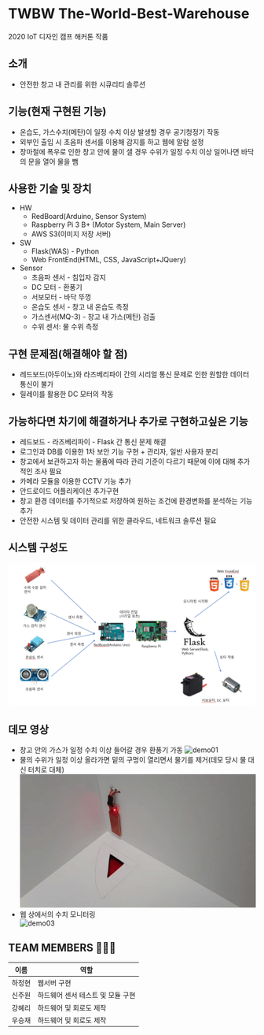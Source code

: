 # TWBW The-World-Best-Warehouse
2020 IoT 디자인 캠프 해커톤 작품

## 소개
* 안전한 창고 내 관리를 위한 시큐리티 솔루션

## 기능(현재 구현된 기능)
* 온습도, 가스수치(메탄)이 일정 수치 이상 발생할 경우 공기청정기 작동
* 외부인 출입 시 초음파 센서를 이용해 감지를 하고 웹에 알람 설정
* 장마철에 폭우로 인한 창고 안에 물이 샐 경우 수위가 일정 수치 이상 일어나면 바닥의 문을 열어 물을 뺌

## 사용한 기술 및 장치
* HW
  * RedBoard(Arduino, Sensor System)
  * Raspberry Pi 3 B+ (Motor System, Main Server)
  * AWS S3(이미지 저장 서버)
* SW
  * Flask(WAS) - Python
  * Web FrontEnd(HTML, CSS, JavaScript+JQuery)
* Sensor
  * 초음파 센서 - 침입자 감지
  * DC 모터 - 환풍기
  * 서보모터 - 바닥 뚜껑
  * 온습도 센서 - 창고 내 온습도 측정
  * 가스센서(MQ-3) - 창고 내 가스(메탄) 검출
  * 수위 센서: 물 수위 측정
  
## 구현 문제점(해결해야 할 점)
* 레드보드(아두이노)와 라즈베리파이 간의 시리얼 통신 문제로 인한 원할한 데이터 통신이 불가
* 릴레이를 활용한 DC 모터의 작동

## 가능하다면 차기에 해결하거나 추가로 구현하고싶은 기능
* 레드보드 - 라즈베리파이 - Flask 간 통신 문제 해결
* 로그인과 DB를 이용한 1차 보안 기능 구현 + 관리자, 일반 사용자 분리
* 창고에서 보관하고자 하는 물품에 따라 관리 기준이 다르기 때문에 이에 대해 추가적인 조사 필요
* 카메라 모듈을 이용한 CCTV 기능 추가
* 안드로이드 어플리케이션 추가구현
* 창고 환경 데이터를 주기적으로 저장하여 원하는 조건에 환경변화를 분석하는 기능 추가
* 안전한 시스템 및 데이터 관리를 위한 클라우드, 네트워크 솔루션 필요

## 시스템 구성도
![sys](syspic.PNG)

## 데모 영상
* 창고 안의 가스가 일정 수치 이상 들어갈 경우 환풍기 가동
![demo01](iot_1.gif)
* 물의 수위가 일정 이상 올라가면 밑의 구멍이 열리면서 물기를 제거(데모 당시 물 대신 터치로 대체)
![demo02](iot_3.gif)
* 웹 상에서의 수치 모니터링   
![demo03](iot_2.gif)
  
  
## TEAM MEMBERS 🧑🏻‍💻
|이름|역할|
|---|---|
|하정현|웹서버 구현|
|신주원|하드웨어 센서 테스트 및 모듈 구현|
|강혜리|하드웨어 및 회로도 제작|
|우승재|하드웨어 및 회로도 제작|
